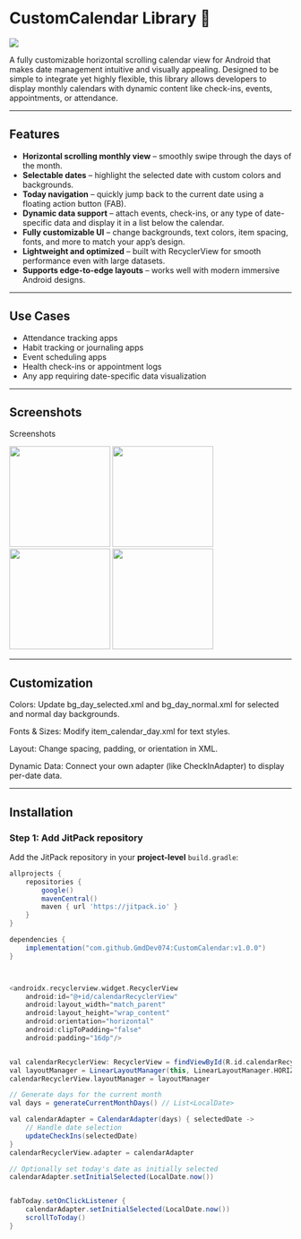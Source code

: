 # CustomCalendar Library 📅

[![](https://jitpack.io/v/GmdDev074/CustomCalendar.svg)](https://jitpack.io/#GmdDev074/CustomCalendar)

A fully customizable horizontal scrolling calendar view for Android that makes date management intuitive and visually appealing. Designed to be simple to integrate yet highly flexible, this library allows developers to display monthly calendars with dynamic content like check-ins, events, appointments, or attendance.

---

## Features

- **Horizontal scrolling monthly view** – smoothly swipe through the days of the month.  
- **Selectable dates** – highlight the selected date with custom colors and backgrounds.  
- **Today navigation** – quickly jump back to the current date using a floating action button (FAB).  
- **Dynamic data support** – attach events, check-ins, or any type of date-specific data and display it in a list below the calendar.  
- **Fully customizable UI** – change backgrounds, text colors, item spacing, fonts, and more to match your app’s design.  
- **Lightweight and optimized** – built with RecyclerView for smooth performance even with large datasets.  
- **Supports edge-to-edge layouts** – works well with modern immersive Android designs.

---

## Use Cases

- Attendance tracking apps  
- Habit tracking or journaling apps  
- Event scheduling apps  
- Health check-ins or appointment logs  
- Any app requiring date-specific data visualization 

---

## Screenshots

Screenshots
<p float="left"> <img src="https://github.com/user-attachments/assets/820036fa-5d14-4f33-9d63-2834cfc1a087" width="180" /> <img src="https://github.com/user-attachments/assets/05fa279d-6b5d-4879-aed5-8e3661f6f9ac" width="180" /> <img src="https://github.com/user-attachments/assets/ff51e500-a671-4dcf-bb8f-7d40246363b0" width="180" /> <img src="https://github.com/user-attachments/assets/fcd5e259-100f-4913-bd91-3d786a82d2b9" width="180" /> </p>

---

## Customization

Colors: Update bg_day_selected.xml and bg_day_normal.xml for selected and normal day backgrounds.

Fonts & Sizes: Modify item_calendar_day.xml for text styles.

Layout: Change spacing, padding, or orientation in XML.

Dynamic Data: Connect your own adapter (like CheckInAdapter) to display per-date data.

---

## Installation

### Step 1: Add JitPack repository

Add the JitPack repository in your **project-level** `build.gradle`:

```gradle
allprojects {
    repositories {
        google()
        mavenCentral()
        maven { url 'https://jitpack.io' }
    }
}

dependencies {
    implementation("com.github.GmdDev074:CustomCalendar:v1.0.0")
}



<androidx.recyclerview.widget.RecyclerView
    android:id="@+id/calendarRecyclerView"
    android:layout_width="match_parent"
    android:layout_height="wrap_content"
    android:orientation="horizontal"
    android:clipToPadding="false"
    android:padding="16dp"/>


val calendarRecyclerView: RecyclerView = findViewById(R.id.calendarRecyclerView)
val layoutManager = LinearLayoutManager(this, LinearLayoutManager.HORIZONTAL, false)
calendarRecyclerView.layoutManager = layoutManager

// Generate days for the current month
val days = generateCurrentMonthDays() // List<LocalDate>

val calendarAdapter = CalendarAdapter(days) { selectedDate ->
    // Handle date selection
    updateCheckIns(selectedDate)
}
calendarRecyclerView.adapter = calendarAdapter

// Optionally set today's date as initially selected
calendarAdapter.setInitialSelected(LocalDate.now())


fabToday.setOnClickListener {
    calendarAdapter.setInitialSelected(LocalDate.now())
    scrollToToday()
}


